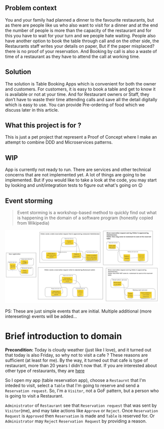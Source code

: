 ## Problem context

You and your family had planned a dinner to the favourite restaurants, but as there are people like us who also want to visit for a dinner and at the end the number of people is more than the capacity of the restaurant and for this you have to wait for your turn and we people hate waiting. People also have another option to book the table through call and on the other side, the Restaurants staff writes your details on paper, But if the paper misplaced? there is no proof of your reservation. And Booking by call is also a waste of time of a restaurant as they have to attend the call at working time.

## Solution
The solution is Table Booking Apps which is convenient for both the owner and customers. For customers, it is easy to book a table and get to know it is available or not at your time. And for Restaurant owners or Staff, they don’t have to waste their time attending calls and save all the detail digitally which is easy to use. You can provide Pre-ordering of food which we discuss later in this article.

## What this project is for ?
This is just a pet project that represent a Proof of Concept where I make an attempt to combine DDD and Microservices patterns.

## WIP
App is currently not ready to run. There are services and other technical concerns that are not implemented yet. 
A lot of things are going to be implemented.
But if you would like to take a look at the code, you may start by looking and unit/integration tests to figure out what's going on 😉 

## Event storming

> Event storming is a workshop-based method to quickly find out what is happening in the domain of a software program (honestly copied from Wikipedia)

![EVent storming](https://github.com/shamil-sadigov/table-reservation-pet-project/blob/master/images/event%20storming.jpg)


PS: These are just simple events that are initial. Multiple additional (more intereseting) events will be added...

# Brief introduction to domain
__Precondition:__ Today is cloudy weather (just like I love), and it turned out that today is also Friday, so why not to visit a cafe ? These reasons are sufficient (at least for me). By the way, it turned out that cafe is type of restaurant, more than 20 years I didn't now that. If you are interested about other type of restaurants, they are [here](https://en.wikipedia.org/wiki/Types_of_restaurants)


So I open my app (table reservation app), choose a `Restaurnt` that I'm inteded to visit, select a `Table` that I'm going to reserve and send a `Reservation request`. So, I'm a `Visitor`, not a GoF pattern, but a person who is going to visit a Restaurant.

`Administrator` of `Restaurant` see that `Reservation request` that was sent by `Visitor`(me), and may take actions like `Approve` or `Reject`. Once `Reservation Request` is `Approved` then `Reservation` is made and `Table` is reserved for. Or `Administrator` may `Reject` `Reservation Request` by providing a reason. 


